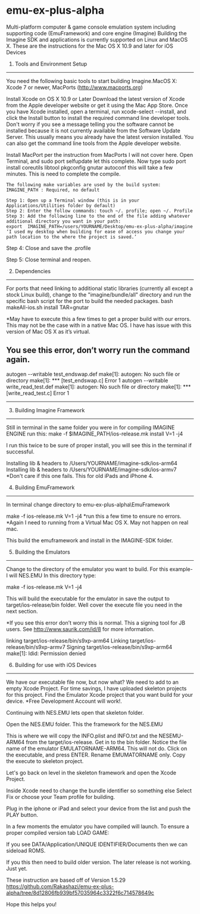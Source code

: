 # emu-ex-plus-alpha
Multi-platform computer &amp; game console emulation system including supporting code (EmuFramework) and core engine (Imagine)
Building the Imagine SDK and applications is currently supported on Linux and MacOS X.
These are the instructions for the Mac OS X 10.9 and later for iOS Devices 

1. Tools and Environment Setup
-----------------------------
You need the following basic tools to start building Imagine.MacOS X: Xcode 7 or newer, MacPorts (http://www.macports.org)


Install Xcode on OS X 10.9 or Later
Download the latest version of Xcode from the Apple developer website or get it using the Mac App Store.
Once you have Xcode installed, open a terminal, run xcode-select --install, and click the Install button to install the required command line developer tools. Don't worry if you see a message telling you the software cannot be installed because it is not currently available from the Software Update Server. This usually means you already have the latest version installed. You can also get the command line tools from the Apple developer website.

Install MacPort per the instruction from MacPorts I will not cover here. Open Terminal, and sudo port selfupdate let this complete.
Now type sudo port install coreutils libtool pkgconfig gnutar autoconf  this will take a few minutes. This is need to complete the compile.

	The following make variables are used by the build system:
	IMAGINE_PATH : Required, no default

	Step 1: Open up a Terminal window (this is in your Applications/Utilities folder by default)
	Step 2: Enter the follow commands: touch ~/. profile; open ~/. Profile
	Step 3: Add the following line to the end of the file adding whatever additional directory you want in your path:
	export  IMAGINE_PATH=/users/YOURNAME/Desktop/emu-ex-plus-alpha/imagine
	‘I used my desktop when building for ease of access you change your path location to the where the project is saved.’
	

Step 4: Close and save the .profile

Step 5:  Close terminal and reopen.

2. Dependencies
-----------------------------
For ports that need linking to additional static libraries (currently all except a stock Linux build), change to the "imagine/bundle/all" directory and run the specific bash script for the port to build the needed packages. 
bash makeAll-ios.sh install TAR=gnutar
 
*May have to execute this a few times to get a proper build with our errors. This may not be the case with in a native Mac OS. 
I have has issue with this version of Mac OS X as it’s virtual. 

You see this error, don’t worry run the command again.
-----------------------------
autogen --writable test_endswap.def
make[1]: autogen: No such file or directory
make[1]: *** [test_endswap.c] Error 1
autogen --writable write_read_test.def
make[1]: autogen: No such file or directory
make[1]: *** [write_read_test.c] Error 1

-----------------------------
3. Building Imagine Framework
-----------------------------
Still in terminal in the same folder you were in for compiling IMAGINE ENGINE run this:
make -f $IMAGINE_PATH/ios-release.mk install V=1 -j4

I run this twice to be sure of proper install, you will see this in the terminal if successful.

Installing lib & headers to /Users/YOURNAME/imagine-sdk/ios-arm64
Installing lib & headers to /Users/YOURNAME/imagine-sdk/ios-armv7 *Don't care if this one fails. This for old iPads and iPhone 4.

4. Building EmuFramework
-----------------------------
In terminal change directory to emu-ex-plus-alpha\EmuFramework

make -f ios-release.mk V=1 -j4 *run this a few time to ensure no errors. *Again I need to running from a Virtual Mac OS X.  May not happen on real mac.

This build the emuframework and install in the IMAGINE-SDK folder.

5. Building the Emulators
-----------------------------
Change to the directory of the emulator you want to build. For this example- I will NES.EMU
In this directory type:

make -f ios-release.mk V=1 -j4

This will build the executable for the emulator in save the output to target/ios-release/bin folder.
Well cover the execute file you need in the next section.



*If you see this error don’t worry this is normal. This a signing tool for JB users. 
See http://www.saurik.com/id/8 for more information.

linking target/ios-release/bin/s9xp-arm64
Linking target/ios-release/bin/s9xp-armv7
Signing target/ios-release/bin/s9xp-arm64
make[1]: ldid: Permission denied

6. Building for use with iOS Devices
-----------------------------
We have our executable file now, but now what? We need to add to an empty Xcode Project. For time savings, I have uploaded skeleton projects for this project.
Find the Emulator Xcode project that you want build for your device. *Free Development Account will work!.



Continuing with NES.EMU lets open that skeleton folder.

Open the NES.EMU folder. This the framework for the NES.EMU




This is where we will copy the INFO.plist and INFO.txt and the NESEMU-ARM64 from the target/ios-release.
Get in to the bin folder. Notice the file name of the emulator EMULATORNAME-ARM64. This will not do.
Click on the executable, and press ENTER. Rename EMUMATORNAME only. Copy the execute to skeleton project.



Let's go back on level in the skeleton framework and open the Xcode Project.


Inside Xcode need to change the bundle identifier so something else
Select Fix or choose your Team profile for building. 



Plug in the iphone or iPad and select your device from the list and push the PLAY button.



In a few moments the emulator you have compiled will launch. To ensure a proper compiled version tab LOAD GAME:


If you see DATA/Application/UNIQUE IDENTIFIER/Documents then we can sideload ROMS.

If you this then need to build older version. The later release is not working. Just yet.



These instruction are based off of Version 1.5.29 
https://github.com/Rakashazi/emu-ex-plus-alpha/tree/8d12806fb939bf57035964c3322f6c714578649c

Hope this helps you! 

